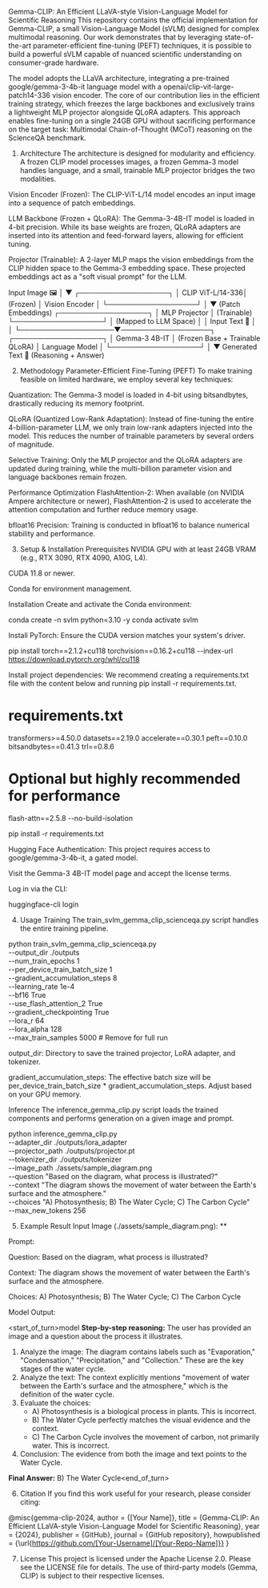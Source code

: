 Gemma-CLIP: An Efficient LLaVA-style Vision-Language Model for Scientific Reasoning
This repository contains the official implementation for Gemma-CLIP, a small Vision-Language Model (sVLM) designed for complex multimodal reasoning. Our work demonstrates that by leveraging state-of-the-art parameter-efficient fine-tuning (PEFT) techniques, it is possible to build a powerful sVLM capable of nuanced scientific understanding on consumer-grade hardware.

The model adopts the LLaVA architecture, integrating a pre-trained google/gemma-3-4b-it language model with a openai/clip-vit-large-patch14-336 vision encoder. The core of our contribution lies in the efficient training strategy, which freezes the large backbones and exclusively trains a lightweight MLP projector alongside QLoRA adapters. This approach enables fine-tuning on a single 24GB GPU without sacrificing performance on the target task: Multimodal Chain-of-Thought (MCoT) reasoning on the ScienceQA benchmark.

1. Architecture
The architecture is designed for modularity and efficiency. A frozen CLIP model processes images, a frozen Gemma-3 model handles language, and a small, trainable MLP projector bridges the two modalities.

Vision Encoder (Frozen): The CLIP-ViT-L/14 model encodes an input image into a sequence of patch embeddings.

LLM Backbone (Frozen + QLoRA): The Gemma-3-4B-IT model is loaded in 4-bit precision. While its base weights are frozen, QLoRA adapters are inserted into its attention and feed-forward layers, allowing for efficient tuning.

Projector (Trainable): A 2-layer MLP maps the vision embeddings from the CLIP hidden space to the Gemma-3 embedding space. These projected embeddings act as a "soft visual prompt" for the LLM.

Input Image 🖼️
      │
      ▼
┌──────────────────┐
│ CLIP ViT-L/14-336│ (Frozen)
│ Vision Encoder   │
└──────────────────┘
      │
      ▼ (Patch Embeddings)
┌──────────────────┐
│   MLP Projector  │ (Trainable)
└──────────────────┘
      │ (Mapped to LLM Space)
      │
      │             Input Text 📝
      │                   │
      └───────────────────▼──────────────────┐
                         ┌──────────────────┐
                         │ Gemma-3 4B-IT    │ (Frozen Base + Trainable QLoRA)
                         │ Language Model   │
                         └──────────────────┘
                                │
                                ▼
                         Generated Text 💬 (Reasoning + Answer)

2. Methodology
Parameter-Efficient Fine-Tuning (PEFT)
To make training feasible on limited hardware, we employ several key techniques:

Quantization: The Gemma-3 model is loaded in 4-bit using bitsandbytes, drastically reducing its memory footprint.

QLoRA (Quantized Low-Rank Adaptation): Instead of fine-tuning the entire 4-billion-parameter LLM, we only train low-rank adapters injected into the model. This reduces the number of trainable parameters by several orders of magnitude.

Selective Training: Only the MLP projector and the QLoRA adapters are updated during training, while the multi-billion parameter vision and language backbones remain frozen.

Performance Optimization
FlashAttention-2: When available (on NVIDIA Ampere architecture or newer), FlashAttention-2 is used to accelerate the attention computation and further reduce memory usage.

bfloat16 Precision: Training is conducted in bfloat16 to balance numerical stability and performance.

3. Setup & Installation
Prerequisites
NVIDIA GPU with at least 24GB VRAM (e.g., RTX 3090, RTX 4090, A10G, L4).

CUDA 11.8 or newer.

Conda for environment management.

Installation
Create and activate the Conda environment:

conda create -n svlm python=3.10 -y
conda activate svlm

Install PyTorch:
Ensure the CUDA version matches your system's driver.

pip install torch==2.1.2+cu118 torchvision==0.16.2+cu118 --index-url https://download.pytorch.org/whl/cu118

Install project dependencies:
We recommend creating a requirements.txt file with the content below and running pip install -r requirements.txt.

# requirements.txt
transformers>=4.50.0
datasets==2.19.0
accelerate==0.30.1
peft==0.10.0
bitsandbytes==0.41.3
trl==0.8.6
# Optional but highly recommended for performance
flash-attn==2.5.8 --no-build-isolation

pip install -r requirements.txt

Hugging Face Authentication:
This project requires access to google/gemma-3-4b-it, a gated model.

Visit the Gemma-3 4B-IT model page and accept the license terms.

Log in via the CLI:

huggingface-cli login

4. Usage
Training
The train_svlm_gemma_clip_scienceqa.py script handles the entire training pipeline.

python train_svlm_gemma_clip_scienceqa.py \
  --output_dir ./outputs \
  --num_train_epochs 1 \
  --per_device_train_batch_size 1 \
  --gradient_accumulation_steps 8 \
  --learning_rate 1e-4 \
  --bf16 True \
  --use_flash_attention_2 True \
  --gradient_checkpointing True \
  --lora_r 64 \
  --lora_alpha 128 \
  --max_train_samples 5000 # Remove for full run

output_dir: Directory to save the trained projector, LoRA adapter, and tokenizer.

gradient_accumulation_steps: The effective batch size will be per_device_train_batch_size * gradient_accumulation_steps. Adjust based on your GPU memory.

Inference
The inference_gemma_clip.py script loads the trained components and performs generation on a given image and prompt.

python inference_gemma_clip.py \
  --adapter_dir ./outputs/lora_adapter \
  --projector_path ./outputs/projector.pt \
  --tokenizer_dir ./outputs/tokenizer \
  --image_path ./assets/sample_diagram.png \
  --question "Based on the diagram, what process is illustrated?" \
  --context "The diagram shows the movement of water between the Earth's surface and the atmosphere." \
  --choices "A) Photosynthesis; B) The Water Cycle; C) The Carbon Cycle" \
  --max_new_tokens 256

5. Example Result
Input Image (./assets/sample_diagram.png):
**

Prompt:

Question: Based on the diagram, what process is illustrated?

Context: The diagram shows the movement of water between the Earth's surface and the atmosphere.

Choices: A) Photosynthesis; B) The Water Cycle; C) The Carbon Cycle

Model Output:

<start_of_turn>model
**Step-by-step reasoning:**
The user has provided an image and a question about the process it illustrates.
1. Analyze the image: The diagram contains labels such as "Evaporation," "Condensation," "Precipitation," and "Collection." These are the key stages of the water cycle.
2. Analyze the text: The context explicitly mentions "movement of water between the Earth's surface and the atmosphere," which is the definition of the water cycle.
3. Evaluate the choices:
    - A) Photosynthesis is a biological process in plants. This is incorrect.
    - B) The Water Cycle perfectly matches the visual evidence and the context.
    - C) The Carbon Cycle involves the movement of carbon, not primarily water. This is incorrect.
4. Conclusion: The evidence from both the image and text points to the Water Cycle.

**Final Answer:**
B) The Water Cycle<end_of_turn>

6. Citation
If you find this work useful for your research, please consider citing:

@misc{gemma-clip-2024,
  author    = {[Your Name]},
  title     = {Gemma-CLIP: An Efficient LLaVA-style Vision-Language Model for Scientific Reasoning},
  year      = {2024},
  publisher = {GitHub},
  journal   = {GitHub repository},
  howpublished = {\url{https://github.com/[Your-Username]/[Your-Repo-Name]}}
}

7. License
This project is licensed under the Apache License 2.0. Please see the LICENSE file for details. The use of third-party models (Gemma, CLIP) is subject to their respective licenses.

